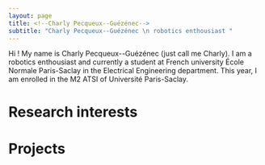 ```yaml
---
layout: page
title: <!--Charly Pecqueux--Guézénec-->
subtitle: "Charly Pecqueux--Guézénec \n robotics enthousiast "
---
```


Hi ! My name is Charly Pecqueux--Guézénec (just call me Charly). I am a robotics enthousiast and currently a student at French university École Normale Paris-Saclay in the Electrical Engineering department. This year, I am enrolled in the M2 ATSI of Université Paris-Saclay.

# Research interests

# Projects 

